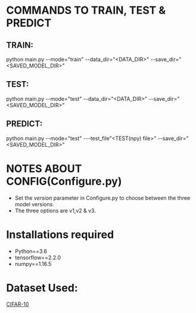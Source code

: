 # COMMANDS TO TRAIN, TEST & PREDICT

## TRAIN:

python main.py --mode="train" --data_dir="<DATA_DIR>" --save_dir="<SAVED_MODEL_DIR>"

## TEST:
python main.py --mode="test" --data_dir="<DATA_DIR>" --save_dir="<SAVED_MODEL_DIR>"

## PREDICT:
python main.py --mode="test" ---test_file"<TEST(npy) file>" --save_dir="<SAVED_MODEL_DIR>"


# NOTES ABOUT CONFIG(Configure.py)

* Set the *version* parameter in Configure.py to choose between the three model versions.
* The three options are v1,v2 & v3.

# Installations required
* Python==3.6
* tensorflow==2.2.0
* numpy==1.16.5

# Dataset Used:
[CIFAR-10](https://www.cs.toronto.edu/~kriz/cifar.html)

